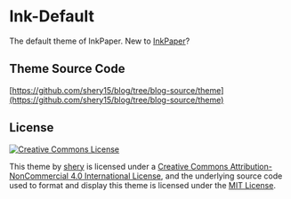 # Ink-Default
The default theme of InkPaper. New to [InkPaper](http://www.chole.io)?
## Theme Source Code
[https://github.com/shery15/blog/tree/blog-source/theme](https://github.com/shery15/blog/tree/blog-source/theme)
## License

<a rel="license" href="http://creativecommons.org/licenses/by-nc/4.0/"><img alt="Creative Commons License" style="border-width:0" src="https://i.creativecommons.org/l/by-nc/4.0/88x31.png" /></a>

This theme by <a xmlns:cc="http://creativecommons.org/ns#" href="http://www.shery.me" property="cc:attributionName" rel="cc:attributionURL">shery</a> is licensed under a <a rel="license" href="http://creativecommons.org/licenses/by-nc/4.0/">Creative Commons Attribution-NonCommercial 4.0 International License</a>, and the underlying source code used to format and display this theme is licensed under the [MIT License](https://github.com/shery15/shery15.github.io/blob/master/License).
